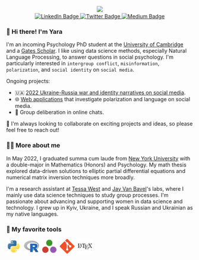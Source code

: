 
<div id="header" align="center">
  <img src="https://media.giphy.com/media/NgurY1o4z080Jfoyzw/giphy.gif" width="140"/>
</div>

<div id="badges" align="center">
  <a href="https://www.linkedin.com/in/yaroslava-kyrychenko/">
    <img src="https://img.shields.io/badge/LinkedIn-blue?style=for-the-badge&logo=linkedin&logoColor=white" alt="LinkedIn Badge"/>
  </a>
  <a href="https://twitter.com/YaraKyrychenko">
    <img src="https://img.shields.io/badge/Twitter-blue?style=for-the-badge&logo=twitter&logoColor=white" alt="Twitter Badge"/>
  </a>
  <a href="https://medium.com/@k.yara">
    <img src="https://img.shields.io/badge/Medium-12100E?style=for-the-badge&logo=medium&logoColor=white" alt="Medium Badge"/>
  </a>
</div>

### 👋 Hi there! I'm Yara

I'm an incoming Psychology PhD student at the [University of Cambridge](https://www.cam.ac.uk) and a [Gates Scholar](https://www.gatescambridge.org). I like using data science methods, especially Natural Language Processing, to answer questions in social psychology. I'm particularly interested in `intergroup conflict`, `misinformation`, `polarization`, and `social identity` on `social media`. 

Ongoing projects:
- 🇺🇦 [2022 Ukraine-Russia war and identity narratives on social media](https://github.com/yarakyrychenko/outgroup-animosity-ukraine).
- 🌐 [Web applications](https://github.com/yarakyrychenko/van-bavel-app) that investigate polarization and language on social media. 
- 💬 Group deliberation in online chats. 

👯 I'm always looking to collaborate on exciting projects and ideas, so please feel free to reach out!

### 👩‍💻 More about me

In May 2022, I graduated summa cum laude from [New York University](https://www.nyu.edu) with a double-major in Mathematics (Honors) and Psychology. My math thesis explored data-driven solutions to elliptic partial differential equations and numerical matrix inversion techniques more broadly. 

I'm a research assistant at [Tessa West](https://tessawestlab.hosting.nyu.edu) and [Jay Van Bavel](https://www.jayvanbavel.com/lab)'s labs, where I mainly use data science techniques to study group processes. I'm passionate about advancing and supporting women in data science and technology. I grew up in Kyiv, Ukraine, and I speak Russian and Ukrainian as my native languages. 

### 🧰 My favorite tools 
<div id="tools">
  <img src="https://github.com/devicons/devicon/blob/master/icons/python/python-original.svg" title="Python" alt="Python" width="40" height="40"/>&nbsp;
  <img src="https://github.com/devicons/devicon/blob/master/icons/r/r-original.svg" title="R" alt="R" width="40" height="40"/>&nbsp;
  <img src="https://github.com/devicons/devicon/blob/master/icons/julia/julia-original.svg" title="Julia" alt="Julia" width="40" height="40"/>&nbsp;
  <img src="https://github.com/devicons/devicon/blob/master/icons/git/git-original.svg" title="Git" alt="Git" width="40" height="40"/>&nbsp;
  <img src="https://github.com/devicons/devicon/blob/master/icons/latex/latex-original.svg" title="Latex" alt="Latex" width="40" height="40"/>
</div>


<!--
**yarakyrychenko/yarakyrychenko** is a ✨ _special_ ✨ repository because its `README.md` (this file) appears on your GitHub profile.

Here are some ideas to get you started:

- 🔭 I’m currently working on ...
- 🌱 I’m currently learning ...
- 👯 I’m looking to collaborate on ...
- 🤔 I’m looking for help with ...
- 💬 Ask me about ...
- 📫 How to reach me: ...
- 😄 Pronouns: ...
- ⚡ Fun fact: ...
-->
